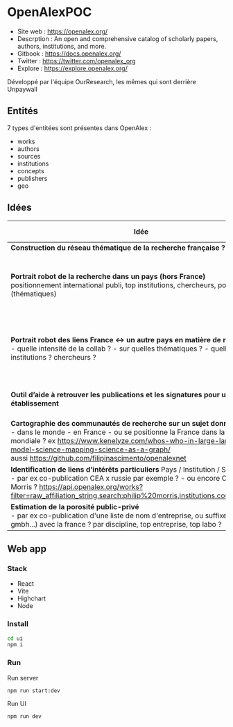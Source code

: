 # OpenAlexPOC

* Site web : https://openalex.org/
* Descrption : An open and comprehensive catalog of scholarly papers, authors, institutions, and more.
* Gitbook : https://docs.openalex.org/
* Twitter : https://twitter.com/openalex_org
* Explore : https://explore.openalex.org/

Développé par l'équipe OurResearch, les mêmes qui sont derrière Unpaywall


## Entités

7 types d'entitées sont présentes dans OpenAlex :
* works
* authors
* sources
* institutions
* concepts
* publishers
* geo


## Idées

| Idée | Pour qui ? | Quoi ? | Comment ? |
| --- | --- | --- | --- |
| **Construction du réseau thématique de la recherche française ?** |  |  |  |
| **Portrait robot de la recherche dans un pays (hors France)** <br> positionnement international publi, top institutions, chercheurs, points forts (thématiques) | SSRI ? CurieXPlore ? | graphes standards | - liste des indicateurs <br> - requêtes API + calculs python - dataviz |
| **Portrait robot des liens France ↔ un autre pays en matière de recherche**<br> - quelle intensité de la collab ? - sur quelles thématiques ? - quelles institutions ? chercheurs ? | SSRI ?CurieXPlore ? | graphes standards | - liste des indicateurs - requêtes API + calculs python - dataviz |
| **Outil d’aide à retrouver les publications et les signatures pour un établissement** | Etablissements | moteur de recherche, liste, exports | moteur de recherche + exports |
| **Cartographie des communautés de recherche sur un sujet donné** <br> - dans le monde - en France - ou se positionne la France dans la cartographie mondiale ? ex https://www.kenelyze.com/whos-who-in-large-language-model-science-mapping-science-as-a-graph/ <br> aussi https://github.com/filipinascimento/openalexnet |  | réseaux, graphes standards, listes  |  |
| **Identification de liens d’intérêts particuliers** Pays / Institution / Sujet<br> - par ex co-publication CEA x russie par exemple ? - ou encore CNRS x Philip Morris ? https://api.openalex.org/works?filter=raw_affiliation_string.search:philip%20morris,institutions.country_code:FR |  |  |  |
| **Estimation de la porosité public-privé** <br> - par ex co-publication d'une liste de nom d'entreprise, ou suffixe (ltd, sarl, gmbh...)  avec la france ?  par discipline, top entreprise, top labo ?|  |  |  |


## Web app

### Stack

* React
* Vite
* Highchart
* Node

### Install

```sh
cd ui
npm i
```

### Run

Run server
```sh
npm run start:dev
```

Run UI
```sh
npm run dev
```
